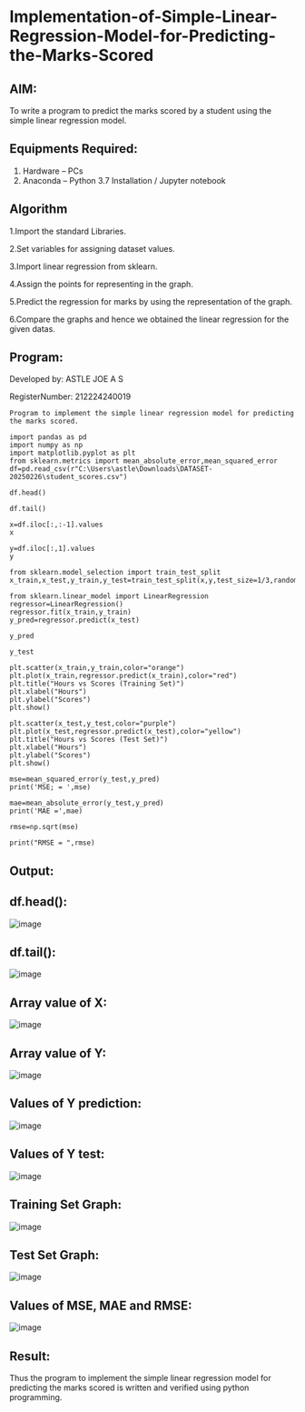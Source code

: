 # Implementation-of-Simple-Linear-Regression-Model-for-Predicting-the-Marks-Scored

## AIM:
To write a program to predict the marks scored by a student using the simple linear regression model.

## Equipments Required:
1. Hardware – PCs
2. Anaconda – Python 3.7 Installation / Jupyter notebook

## Algorithm

1.Import the standard Libraries.

2.Set variables for assigning dataset values.

3.Import linear regression from sklearn.

4.Assign the points for representing in the graph.

5.Predict the regression for marks by using the representation of the graph.

6.Compare the graphs and hence we obtained the linear regression for the given datas.

## Program:


Developed by: ASTLE JOE A S 

RegisterNumber: 212224240019 
```
Program to implement the simple linear regression model for predicting the marks scored.

import pandas as pd
import numpy as np
import matplotlib.pyplot as plt
from sklearn.metrics import mean_absolute_error,mean_squared_error
df=pd.read_csv(r"C:\Users\astle\Downloads\DATASET-20250226\student_scores.csv")

df.head()

df.tail()

x=df.iloc[:,:-1].values
x

y=df.iloc[:,1].values
y

from sklearn.model_selection import train_test_split
x_train,x_test,y_train,y_test=train_test_split(x,y,test_size=1/3,random_state=0)

from sklearn.linear_model import LinearRegression
regressor=LinearRegression()
regressor.fit(x_train,y_train)
y_pred=regressor.predict(x_test)

y_pred

y_test

plt.scatter(x_train,y_train,color="orange")
plt.plot(x_train,regressor.predict(x_train),color="red")
plt.title("Hours vs Scores (Training Set)")
plt.xlabel("Hours")
plt.ylabel("Scores")
plt.show()

plt.scatter(x_test,y_test,color="purple")
plt.plot(x_test,regressor.predict(x_test),color="yellow")
plt.title("Hours vs Scores (Test Set)")
plt.xlabel("Hours")
plt.ylabel("Scores")
plt.show()

mse=mean_squared_error(y_test,y_pred)
print('MSE; = ',mse)

mae=mean_absolute_error(y_test,y_pred)
print('MAE =',mae)

rmse=np.sqrt(mse)

print("RMSE = ",rmse)

```

## Output:
## df.head():
![image](https://github.com/user-attachments/assets/38217b6c-c50b-4cff-b6fd-6f4ca19ac592)
## df.tail():
![image](https://github.com/user-attachments/assets/5b263a24-f11d-4322-9e22-dc63e8187821)
## Array value of X:
![image](https://github.com/user-attachments/assets/6903282f-5b5b-49d2-a163-c1f7f5f0f03d)
## Array value of Y:
![image](https://github.com/user-attachments/assets/79999b6e-a053-404f-ae57-bfeb0d3e200c)
## Values of Y prediction:
![image](https://github.com/user-attachments/assets/1b25e5b3-183f-43cf-b4f8-f85fde26231c)
## Values of Y test:
![image](https://github.com/user-attachments/assets/91104fff-04e9-4d1b-a93a-9124706a2efb)
## Training Set Graph:
![image](https://github.com/user-attachments/assets/052321b9-5893-4d59-bcea-98a8e469b915)
## Test Set Graph:
![image](https://github.com/user-attachments/assets/f91f8b5f-6a87-45e0-ad1f-b7a4391a9b10)
## Values of MSE, MAE and RMSE:
![image](https://github.com/user-attachments/assets/198b4de0-426b-4372-84aa-a0c7e11d1970)


## Result:
Thus the program to implement the simple linear regression model for predicting the marks scored is written and verified using python programming.
